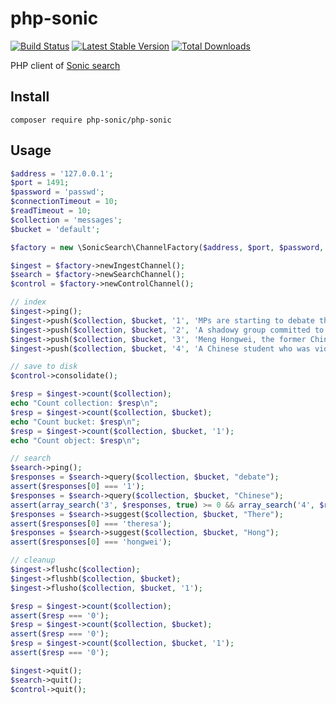 # php-sonic

[![Build Status](https://travis-ci.com/php-sonic/php-sonic.svg?branch=master)](https://travis-ci.com/php-sonic/php-sonic)
[![Latest Stable Version](https://poser.pugx.org/php-sonic/php-sonic/version)](https://packagist.org/packages/php-sonic/php-sonic)
[![Total Downloads](https://poser.pugx.org/php-sonic/php-sonic/downloads)](https://packagist.org/packages/php-sonic/php-sonic)

PHP client of [Sonic search](https://github.com/valeriansaliou/sonic)

## Install

```
composer require php-sonic/php-sonic
```

## Usage

```php
$address = '127.0.0.1';
$port = 1491;
$password = 'passwd';
$connectionTimeout = 10;
$readTimeout = 10;
$collection = 'messages';
$bucket = 'default';

$factory = new \SonicSearch\ChannelFactory($address, $port, $password, $connectionTimeout, $readTimeout);

$ingest = $factory->newIngestChannel();
$search = $factory->newSearchChannel();
$control = $factory->newControlChannel();

// index
$ingest->ping();
$ingest->push($collection, $bucket, '1', 'MPs are starting to debate the process of voting on their preferred Brexit options, as Theresa May prepares to meet Tory backbenchers in an effort to win them over to her agreement.');
$ingest->push($collection, $bucket, '2', 'A shadowy group committed to ousting North Korea\'s leader Kim Jong-un has claimed it was behind a raid last month at the North Korean embassy in Spain.');
$ingest->push($collection, $bucket, '3', 'Meng Hongwei, the former Chinese head of Interpol, will be prosecuted in his home country for allegedly taking bribes, China\'s Communist Party says.');
$ingest->push($collection, $bucket, '4', 'A Chinese student who was violently kidnapped by a stun-gun toting gang of masked men in Canada has been found safe and well, police say.');

// save to disk
$control->consolidate();

$resp = $ingest->count($collection);
echo "Count collection: $resp\n";
$resp = $ingest->count($collection, $bucket);
echo "Count bucket: $resp\n";
$resp = $ingest->count($collection, $bucket, '1');
echo "Count object: $resp\n";

// search
$search->ping();
$responses = $search->query($collection, $bucket, "debate");
assert($responses[0] === '1');
$responses = $search->query($collection, $bucket, "Chinese");
assert(array_search('3', $responses, true) >= 0 && array_search('4', $responses, true) >= 0);
$responses = $search->suggest($collection, $bucket, "There");
assert($responses[0] === 'theresa');
$responses = $search->suggest($collection, $bucket, "Hong");
assert($responses[0] === 'hongwei');

// cleanup
$ingest->flushc($collection);
$ingest->flushb($collection, $bucket);
$ingest->flusho($collection, $bucket, '1');

$resp = $ingest->count($collection);
assert($resp === '0');
$resp = $ingest->count($collection, $bucket);
assert($resp === '0');
$resp = $ingest->count($collection, $bucket, '1');
assert($resp === '0');

$ingest->quit();
$search->quit();
$control->quit();
```